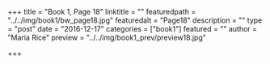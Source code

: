 +++
title = "Book 1, Page 18"
linktitle = ""
featuredpath = "../../img/book1/bw_page18.jpg"
featuredalt = "Page18"
description = ""
type = "post"
date = "2016-12-17"
categories = ["book1"]
featured = ""
author = "Maria Rice"
preview = "../../img/book1_prev/preview18.jpg"

+++

